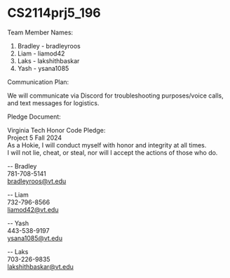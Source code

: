 # CS2114prj5_196
 
Team Member Names:
1. Bradley - bradleyroos
2. Liam - liamod42
3. Laks - lakshithbaskar
4. Yash - ysana1085

Communication Plan:

We will communicate via Discord for troubleshooting purposes/voice calls, and 
text messages for logistics. 

Pledge Document:

Virginia Tech Honor Code Pledge:\
Project 5 Fall 2024\
As a Hokie, I will conduct myself with honor and integrity at all times.\
I will not lie, cheat, or steal, nor will I accept the actions of those who do.

-- Bradley\
781-708-5141\
bradleyroos@vt.edu

-- Liam\
732-796-8566\
liamod42@vt.edu

-- Yash\
443-538-9197\
ysana1085@vt.edu

-- Laks\
703-226-9835\
lakshithbaskar@vt.edu
